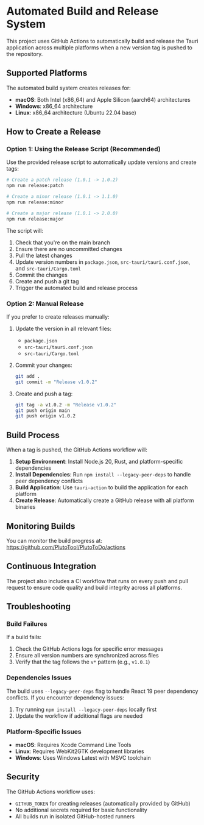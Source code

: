 # Automated Build and Release System

This project uses GitHub Actions to automatically build and release the Tauri application across multiple platforms when a new version tag is pushed to the repository.

## Supported Platforms

The automated build system creates releases for:
- **macOS**: Both Intel (x86_64) and Apple Silicon (aarch64) architectures
- **Windows**: x86_64 architecture
- **Linux**: x86_64 architecture (Ubuntu 22.04 base)

## How to Create a Release

### Option 1: Using the Release Script (Recommended)

Use the provided release script to automatically update versions and create tags:

```bash
# Create a patch release (1.0.1 -> 1.0.2)
npm run release:patch

# Create a minor release (1.0.1 -> 1.1.0)
npm run release:minor

# Create a major release (1.0.1 -> 2.0.0)
npm run release:major
```

The script will:
1. Check that you're on the main branch
2. Ensure there are no uncommitted changes
3. Pull the latest changes
4. Update version numbers in `package.json`, `src-tauri/tauri.conf.json`, and `src-tauri/Cargo.toml`
5. Commit the changes
6. Create and push a git tag
7. Trigger the automated build and release process

### Option 2: Manual Release

If you prefer to create releases manually:

1. Update the version in all relevant files:
   - `package.json`
   - `src-tauri/tauri.conf.json` 
   - `src-tauri/Cargo.toml`

2. Commit your changes:
   ```bash
   git add .
   git commit -m "Release v1.0.2"
   ```

3. Create and push a tag:
   ```bash
   git tag -a v1.0.2 -m "Release v1.0.2"
   git push origin main
   git push origin v1.0.2
   ```

## Build Process

When a tag is pushed, the GitHub Actions workflow will:

1. **Setup Environment**: Install Node.js 20, Rust, and platform-specific dependencies
2. **Install Dependencies**: Run `npm install --legacy-peer-deps` to handle peer dependency conflicts
3. **Build Application**: Use `tauri-action` to build the application for each platform
4. **Create Release**: Automatically create a GitHub release with all platform binaries

## Monitoring Builds

You can monitor the build progress at:
https://github.com/PlutoTool/PlutoToDo/actions

## Continuous Integration

The project also includes a CI workflow that runs on every push and pull request to ensure code quality and build integrity across all platforms.

## Troubleshooting

### Build Failures

If a build fails:
1. Check the GitHub Actions logs for specific error messages
2. Ensure all version numbers are synchronized across files
3. Verify that the tag follows the `v*` pattern (e.g., `v1.0.1`)

### Dependencies Issues

The build uses `--legacy-peer-deps` flag to handle React 19 peer dependency conflicts. If you encounter dependency issues:
1. Try running `npm install --legacy-peer-deps` locally first
2. Update the workflow if additional flags are needed

### Platform-Specific Issues

- **macOS**: Requires Xcode Command Line Tools
- **Linux**: Requires WebKit2GTK development libraries
- **Windows**: Uses Windows Latest with MSVC toolchain

## Security

The GitHub Actions workflow uses:
- `GITHUB_TOKEN` for creating releases (automatically provided by GitHub)
- No additional secrets required for basic functionality
- All builds run in isolated GitHub-hosted runners
